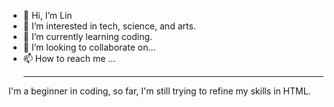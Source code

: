 - 👋 Hi, I’m Lin
- 👀 I’m interested in tech, science, and arts.
- 🌱 I’m currently learning coding.
- 💞️ I’m looking to collaborate on...
- 📫 How to reach me ...
   <hr>
<p>I'm a beginner in coding, so far, I'm still trying to refine my skills in HTML.</p>

<!---
Kvxspsycho/Kvxspsycho is a ✨ special ✨ repository because its `README.md` (this file) appears on your GitHub profile.
You can click the Preview link to take a look at your changes.
--->
